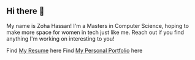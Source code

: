 ## Hi there 👋
My name is Zoha Hassan! I'm a Masters in Computer Science, hoping to make more space for women in tech just like me. Reach out if you find anything I'm working on interesting to you!

Find [My Resume](Zoha_Hassan_Resume.pdf) here
Find [My Personal Portfolio](Zoha-Hassan-Professional-Portfolio.pdf) here


<!--
**zohahassan/zohahassan** is a ✨ _special_ ✨ repository because its `README.md` (this file) appears on your GitHub profile.

Here are some ideas to get you started:

- 🔭 I’m currently working on ...
- 🌱 I’m currently learning ...
- 👯 I’m looking to collaborate on ...
- 🤔 I’m looking for help with ...
- 💬 Ask me about ...
- 📫 How to reach me: ...
- 😄 Pronouns: ...
- ⚡ Fun fact: ...
-->
